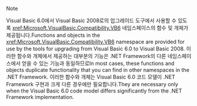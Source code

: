 > [!NOTE]
>  <span data-ttu-id="05612-101">Visual Basic 6.0에서 Visual Basic 2008로의 업그레이드 도구에서 사용할 수 있도록 <xref:Microsoft.VisualBasic.Compatibility.VB6> 네임스페이스의 함수 및 개체가 제공됩니다.</span><span class="sxs-lookup"><span data-stu-id="05612-101">Functions and objects in the <xref:Microsoft.VisualBasic.Compatibility.VB6> namespace are provided for use by the tools for upgrading from Visual Basic 6.0 to Visual Basic 2008.</span></span> <span data-ttu-id="05612-102">이러한 함수와 개체에서 제공하는 대부분의 기능은 .NET Framework의 다른 네임스페이스에서 얻을 수 있는 기능과 동일하므로</span><span class="sxs-lookup"><span data-stu-id="05612-102">In most cases, these functions and objects duplicate functionality that you can find in other namespaces in the .NET Framework.</span></span> <span data-ttu-id="05612-103">이러한 함수와 개체는 Visual Basic 6.0 코드 모델이 .NET Framework 구현과 크게 다른 경우에만 필요합니다.</span><span class="sxs-lookup"><span data-stu-id="05612-103">They are necessary only when the Visual Basic 6.0 code model differs significantly from the .NET Framework implementation.</span></span>
